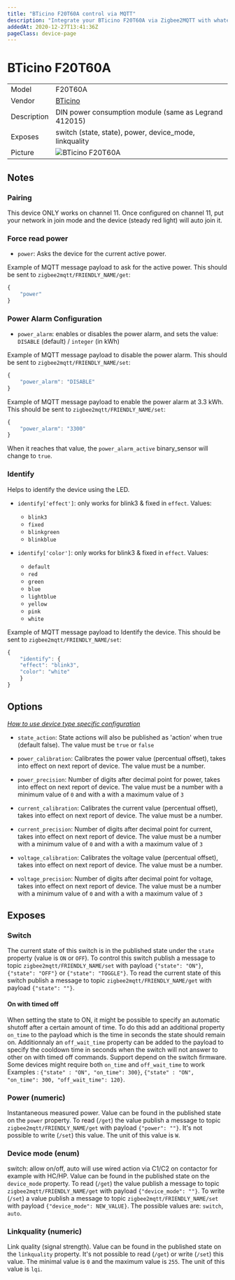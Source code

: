 ```yaml
---
title: "BTicino F20T60A control via MQTT"
description: "Integrate your BTicino F20T60A via Zigbee2MQTT with whatever smart home infrastructure you are using without the vendor's bridge or gateway."
addedAt: 2020-12-27T13:41:36Z
pageClass: device-page
---
```


<!-- !!!! -->
<!-- ATTENTION: This file is auto-generated through docgen! -->
<!-- You can only edit the "Notes"-Section between the two comment lines "Notes BEGIN" and "Notes END". -->
<!-- Do not use h1 or h2 heading within "## Notes"-Section. -->
<!-- !!!! -->

# BTicino F20T60A

|     |     |
|-----|-----|
| Model | F20T60A  |
| Vendor  | [BTicino](/supported-devices/#v=BTicino)  |
| Description | DIN power consumption module (same as Legrand 412015) |
| Exposes | switch (state, state), power, device_mode, linkquality |
| Picture | ![BTicino F20T60A](https://www.zigbee2mqtt.io/images/devices/F20T60A.jpg) |


<!-- Notes BEGIN: You can edit here. Add "## Notes" headline if not already present. -->
## Notes


### Pairing
This device ONLY works on channel 11. Once configured on channel 11, put your network in join mode and the device (steady red light) will auto join it.


### Force read power
* `power`: Asks the device for the current active power.

Example of MQTT message payload to ask for the active power. This should be sent to `zigbee2mqtt/FRIENDLY_NAME/get`:

```js
{
    "power"
}
```


### Power Alarm Configuration
* `power_alarm`: enables or disables the power alarm, and sets the value: `DISABLE` (default) / `integer` (in kWh)

Example of MQTT message payload to disable the power alarm. This should be sent to `zigbee2mqtt/FRIENDLY_NAME/set`:

```js
{
    "power_alarm": "DISABLE"
}
```

Example of MQTT message payload to enable the power alarm at 3.3 kWh. This should be sent to `zigbee2mqtt/FRIENDLY_NAME/set`:

```js
{
    "power_alarm": "3300"
}
```

When it reaches that value, the `power_alarm_active` binary_sensor will change to `true`.


### Identify
Helps to identify the device using the LED.

* `identify['effect']`:  only works for blink3 & fixed in `effect`. Values:
    - `blink3`
    - `fixed`
    - `blinkgreen`
    - `blinkblue`

* `identify['color']`:  only works for blink3 & fixed in `effect`. Values:
    - `default`
    - `red`
    - `green`
    - `blue`
    - `lightblue`
    - `yellow`
    - `pink`
    - `white`

Example of MQTT message payload to Identify the device. This should be sent to `zigbee2mqtt/FRIENDLY_NAME/set`:

```js
{
    "identify": {
    "effect": "blink3",
    "color": "white"
    }
}
```
<!-- Notes END: Do not edit below this line -->



## Options
*[How to use device type specific configuration](../guide/configuration/devices-groups.md#specific-device-options)*

* `state_action`: State actions will also be published as 'action' when true (default false). The value must be `true` or `false`

* `power_calibration`: Calibrates the power value (percentual offset), takes into effect on next report of device. The value must be a number.

* `power_precision`: Number of digits after decimal point for power, takes into effect on next report of device. The value must be a number with a minimum value of `0` and with a with a maximum value of `3`

* `current_calibration`: Calibrates the current value (percentual offset), takes into effect on next report of device. The value must be a number.

* `current_precision`: Number of digits after decimal point for current, takes into effect on next report of device. The value must be a number with a minimum value of `0` and with a with a maximum value of `3`

* `voltage_calibration`: Calibrates the voltage value (percentual offset), takes into effect on next report of device. The value must be a number.

* `voltage_precision`: Number of digits after decimal point for voltage, takes into effect on next report of device. The value must be a number with a minimum value of `0` and with a with a maximum value of `3`


## Exposes

### Switch 
The current state of this switch is in the published state under the `state` property (value is `ON` or `OFF`).
To control this switch publish a message to topic `zigbee2mqtt/FRIENDLY_NAME/set` with payload `{"state": "ON"}`, `{"state": "OFF"}` or `{"state": "TOGGLE"}`.
To read the current state of this switch publish a message to topic `zigbee2mqtt/FRIENDLY_NAME/get` with payload `{"state": ""}`.

#### On with timed off
When setting the state to ON, it might be possible to specify an automatic shutoff after a certain amount of time. To do this add an additional property `on_time` to the payload which is the time in seconds the state should remain on.
Additionnaly an `off_wait_time` property can be added to the payload to specify the cooldown time in seconds when the switch will not answer to other on with timed off commands.
Support depend on the switch firmware. Some devices might require both `on_time` and `off_wait_time` to work
Examples : `{"state" : "ON", "on_time": 300}`, `{"state" : "ON", "on_time": 300, "off_wait_time": 120}`.

### Power (numeric)
Instantaneous measured power.
Value can be found in the published state on the `power` property.
To read (`/get`) the value publish a message to topic `zigbee2mqtt/FRIENDLY_NAME/get` with payload `{"power": ""}`.
It's not possible to write (`/set`) this value.
The unit of this value is `W`.

### Device mode (enum)
switch: allow on/off, auto will use wired action via C1/C2 on contactor for example with HC/HP.
Value can be found in the published state on the `device_mode` property.
To read (`/get`) the value publish a message to topic `zigbee2mqtt/FRIENDLY_NAME/get` with payload `{"device_mode": ""}`.
To write (`/set`) a value publish a message to topic `zigbee2mqtt/FRIENDLY_NAME/set` with payload `{"device_mode": NEW_VALUE}`.
The possible values are: `switch`, `auto`.

### Linkquality (numeric)
Link quality (signal strength).
Value can be found in the published state on the `linkquality` property.
It's not possible to read (`/get`) or write (`/set`) this value.
The minimal value is `0` and the maximum value is `255`.
The unit of this value is `lqi`.

